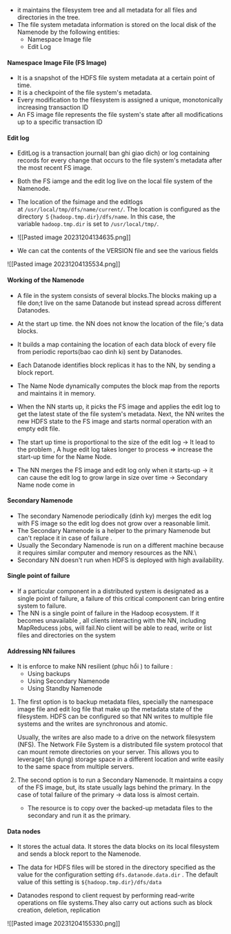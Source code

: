 - it maintains the filesystem tree and all metadata for all files and directories in the tree. 
- The file system metadata information is stored on the local disk of the Namenode by the following entities: 
	- Namespace Image file
	- Edit Log

#### Namespace Image File (FS Image)

- It is a snapshot of the HDFS file system metadata at a certain point of time. 
- It is a checkpoint of the file system's metadata. 
- Every modification to the filesystem is assigned a unique, monotonically increasing transaction ID
- An FS image file represents the file system's state after all modifications up to a specific transaction ID

#### Edit log

- EditLog is a transaction journal( ban ghi giao dich) or log containing records for every change that occurs to the file system's metadata after the most recent FS image.
- Both the FS iamge and the edit log live on the local file system of the Namenode.
- The location of the fsimage and the editlogs at `/usr/local/tmp/dfs/name/current/`. The location is configured as the directory `＄{hadoop.tmp.dir}/dfs/name`. In this case, the variable `hadoop.tmp.dir` is set to `/usr/local/tmp/`.
- ![[Pasted image 20231204134635.png]]

- We can cat the contents of the VERSION file and see the various fields 

![[Pasted image 20231204135534.png]]

#### Working of the Namenode

- A file in the system consists of several blocks.The blocks making up a file don;t live on the same Datanode but instead spread across different Datanodes.
- At the start up time. the NN does not know the location of the file;'s data blocks. 
- It builds a map containing the location of each data block of every file from periodic reports(bao cao dinh ki) sent by Datanodes.
- Each Datanode identifies block replicas it has to the NN, by sending a block report.
- The Name Node dynamically computes the block map from the reports and maintains it in memory.



- When the NN starts up, it picks the FS image and applies the edit log to get the latest state of the file system's metadata. Next, the NN writes the new HDFS state to the FS image and starts normal operation with an empty edit file. 
- The start up time is proportional to the size of the edit log -> It lead to the problem , A huge edit log takes longer to process => increase the start-up time for the Name Node.
- The NN merges the FS image and edit log only when it starts-up -> it can cause the edit log to grow large in size over time  -> Secondary Name node come in

#### Secondary Namenode

- The secondary Namenode periodically (dinh ky) merges the edit log with FS image so the edit log does not grow over a reasonable limit.
- The Secondary Namenode is a helper to the primary Namenode but can't replace it in case of failure . 
- Usually the Secondary Namenode is run on a different machine because it requires similar computer and memory resources as the NN.\
- Secondary NN doesn't run when HDFS is deployed with high availability.


#### Single point of failure

- If a particular component in a distributed system is designated as a single point of failure, a failure of this critical component can bring entire system to failure. 
- The NN is a single point of failure in the Hadoop ecosystem. If it becomes unavailable , all clients interacting with the NN, including MapReducess jobs, will fail.No client will be able to read, write or list files and directories on the system


#### Addressing NN failures 

- It is enforce to make NN resilient (phục hổi ) to failure :
	- Using backups
	- Using Secondary Namenode
	- Using Standby Namenode


1. The first option is to backup metadata files, specially the namespace image file and edit log file that make up the metadata state of the filesystem. HDFS can be configured so that NN writes to multiple file systems and the writes are synchronous and atomic.
     
     Usually, the writes are also made to a drive on the network filesystem (NFS). The Network File System is a distributed file system protocol that can mount remote directories on your server. 
     This allows you to leverage( tận dụng) storage space in a different location and write easily to the same space from multiple servers.

2. The second option is to run a Secondary Namenode. It maintains a copy of the FS image, but, its state usually lags behind the primary. In the case of total failure of the primary -> data loss is almost certain.
    - The resource is to copy over the backed-up metadata files to the secondary and run it as the primary.


#### Data nodes

- It stores the actual data. It stores the data blocks on its local filesystem and sends a block report to the Namenode.
- The data for HDFS files will be stored in the directory specified as the value for the configuration setting `dfs.datanode.data.dir` . The default value of this setting is `${hadoop.tmp.dir}/dfs/data`    

- Datanodes respond to client request by performing read-write operations on file systems.They also carry out actions such as block creation, deletion, replication

![[Pasted image 20231204155330.png]]